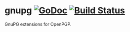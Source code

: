 # gnupg [![GoDoc](https://godoc.org/github.com/benburkert/gnupg?status.svg)](http://godoc.org/github.com/benburkert/gnupg) [![Build Status](https://travis-ci.org/benburkert/gnupg.svg)](https://travis-ci.org/benburkert/gnupg)

GnuPG extensions for OpenPGP.
